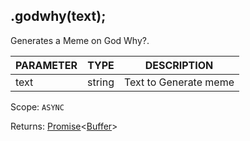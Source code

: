 ## .godwhy(text);
Generates a Meme on God Why?.

| PARAMETER   | TYPE   | DESCRIPTION                                    |
| ----------- | ------ | ---------------------------------------------- |
| text        | string | Text to Generate meme                          |

Scope: `ASYNC`

Returns: <a href="https://developer.mozilla.org/en-US/docs/Web/JavaScript/Reference/Global_Objects/Promise">Promise</a><<a href="https://nodejs.org/dist/latest/docs/api/buffer.html#buffer_class_buffer">Buffer</a>>